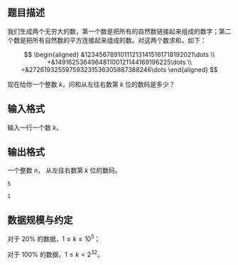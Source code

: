 ## 题目描述

我们生成两个无穷大的数，第一个数是把所有的自然数链接起来组成的数字；第二个数是把所有自然数的平方连接起来组成的数。对这两个数求和，如下：

$$
\begin{aligned}
&123456789101112131415161718192021\dots \\
+&149162536496481100121144169196225\dots \\
=&272619325597593231536305887388246\dots
\end{aligned}
$$

现在给你一个整数 $k$，问和从左往右数第 $k$ 位的数码是多少？


## 输入格式

输入一行一个数 $k$。

## 输出格式

一个整数 $n$， 从左往右数第 $k$ 位的数码。

```input1
5
```

```output1
1
```

## 数据规模与约定

对于 $20\%$ 的数据，$1\leq k\leq 10^5$；

对于 $100\%$ 的数据，$1\leq k<2^{32}$。

